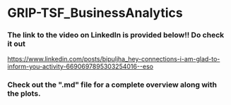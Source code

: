 # GRIP-TSF_BusinessAnalytics

### The link to the video on LinkedIn is provided below!! Do check it out
https://www.linkedin.com/posts/bipuljha_hey-connections-i-am-glad-to-inform-you-activity-6690697895303254016--eso

### Check out the ".md" file for a complete overview along with the plots.
